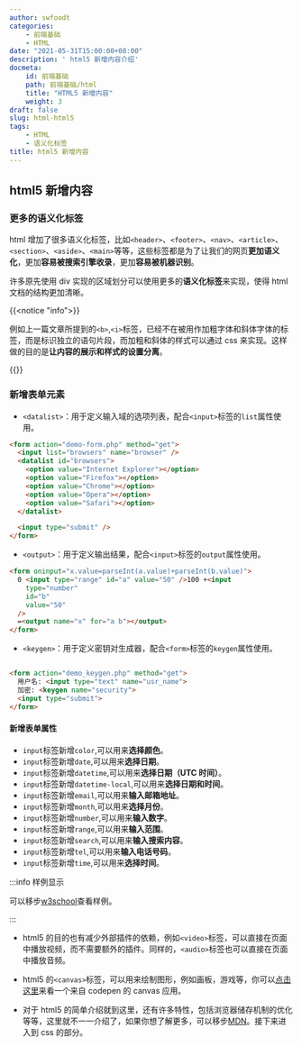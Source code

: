 ```yaml
---
author: swfoodt
categories:
    - 前端基础
    - HTML
date: "2021-05-31T15:00:00+08:00"
description: ' html5 新增内容介绍'
docmeta:
    id: 前端基础
    path: 前端基础/html
    title: "HTML5 新增内容"
    weight: 3
draft: false
slug: html-html5
tags:
    - HTML
    - 语义化标签
title: html5 新增内容
---
```




## html5 新增内容

### 更多的语义化标签

html 增加了很多语义化标签，比如`<header>`、`<footer>`、`<nav>`、`<article>`、`<section>`、`<aside>`、`<main>`等等，这些标签都是为了让我们的网页**更加语义化**，更加**容易被搜索引擎收录**，更加**容易被机器识别**。

许多原先使用 div 实现的区域划分可以使用更多的**语义化标签**来实现，使得 html 文档的结构更加清晰。

{{<notice "info">}}

例如上一篇文章所提到的`<b>`,`<i>`标签，已经不在被用作加粗字体和斜体字体的标签，而是标识独立的语句片段，而加粗和斜体的样式可以通过 css 来实现。这样做的目的是**让内容的展示和样式的设置分离**。

{{</notice>}}

### 新增表单元素

- `<datalist>`：用于定义输入域的选项列表，配合`<input>`标签的`list`属性使用。

```html
<form action="demo-form.php" method="get">
  <input list="browsers" name="browser" />
  <datalist id="browsers">
    <option value="Internet Explorer"></option>
    <option value="Firefox"></option>
    <option value="Chrome"></option>
    <option value="Opera"></option>
    <option value="Safari"></option>
  </datalist>

  <input type="submit" />
</form>
```

- `<output>`：用于定义输出结果，配合`<input>`标签的`output`属性使用。

```html
<form oninput="x.value=parseInt(a.value)+parseInt(b.value)">
  0 <input type="range" id="a" value="50" />100 +<input
    type="number"
    id="b"
    value="50"
  />
  =<output name="x" for="a b"></output>
</form>
```

- `<keygen>`：用于定义密钥对生成器，配合`<form>`标签的`keygen`属性使用。

```html

<form action="demo_keygen.php" method="get">
  用户名: <input type="text" name="usr_name">
  加密: <keygen name="security">
  <input type="submit">
</form>

```

#### 新增表单属性

- `input`标签新增`color`,可以用来**选择颜色**。
- `input`标签新增`date`,可以用来**选择日期**。
- `input`标签新增`datetime`,可以用来**选择日期（UTC 时间）**。
- `input`标签新增`datetime-local`,可以用来**选择日期和时间**。
- `input`标签新增`email`,可以用来**输入邮箱地址**。
- `input`标签新增`month`,可以用来**选择月份**。
- `input`标签新增`number`,可以用来**输入数字**。
- `input`标签新增`range`,可以用来**输入范围**。
- `input`标签新增`search`,可以用来**输入搜索内容**。
- `input`标签新增`tel`,可以用来**输入电话号码**。
- `input`标签新增`time`,可以用来**选择时间**。

:::info 样例显示

可以移步[w3school](https://www.w3school.com.cn/html/html_form_attributes.asp)查看样例。

:::

- html5 的目的也有减少外部插件的依赖，例如`<video>`标签，可以直接在页面中播放视频，而不需要额外的插件。同样的，`<audio>`标签也可以直接在页面中播放音频。

- html5 的`<canvas>`标签，可以用来绘制图形，例如画板，游戏等，你可以[点击这里](#该博客文章还未完善)来看一个来自 codepen 的 canvas 应用。

- 对于 html5 的简单介绍就到这里，还有许多特性，包括浏览器储存机制的优化等等，这里就不一一介绍了，如果你想了解更多，可以移步[MDN](https://developer.mozilla.org/en-US/docs/Glossary/HTML5)。接下来进入到 css 的部分。
